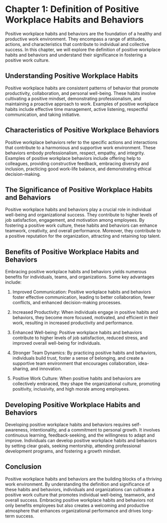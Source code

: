 Chapter 1: Definition of Positive Workplace Habits and Behaviors
================================================================

Positive workplace habits and behaviors are the foundation of a healthy and productive work environment. They encompass a range of attitudes, actions, and characteristics that contribute to individual and collective success. In this chapter, we will explore the definition of positive workplace habits and behaviors and understand their significance in fostering a positive work culture.

Understanding Positive Workplace Habits
---------------------------------------

Positive workplace habits are consistent patterns of behavior that promote productivity, collaboration, and personal well-being. These habits involve cultivating a positive mindset, demonstrating professionalism, and maintaining a proactive approach to work. Examples of positive workplace habits include effective time management, active listening, respectful communication, and taking initiative.

Characteristics of Positive Workplace Behaviors
-----------------------------------------------

Positive workplace behaviors refer to the specific actions and interactions that contribute to a harmonious and supportive work environment. These behaviors embody professionalism, respect, empathy, and integrity. Examples of positive workplace behaviors include offering help to colleagues, providing constructive feedback, embracing diversity and inclusion, practicing good work-life balance, and demonstrating ethical decision-making.

The Significance of Positive Workplace Habits and Behaviors
-----------------------------------------------------------

Positive workplace habits and behaviors play a crucial role in individual well-being and organizational success. They contribute to higher levels of job satisfaction, engagement, and motivation among employees. By fostering a positive work culture, these habits and behaviors can enhance teamwork, creativity, and overall performance. Moreover, they contribute to a positive reputation for the organization, attracting and retaining top talent.

Benefits of Positive Workplace Habits and Behaviors
---------------------------------------------------

Embracing positive workplace habits and behaviors yields numerous benefits for individuals, teams, and organizations. Some key advantages include:

1. Improved Communication: Positive workplace habits and behaviors foster effective communication, leading to better collaboration, fewer conflicts, and enhanced decision-making processes.

2. Increased Productivity: When individuals engage in positive habits and behaviors, they become more focused, motivated, and efficient in their work, resulting in increased productivity and performance.

3. Enhanced Well-being: Positive workplace habits and behaviors contribute to higher levels of job satisfaction, reduced stress, and improved overall well-being for individuals.

4. Stronger Team Dynamics: By practicing positive habits and behaviors, individuals build trust, foster a sense of belonging, and create a supportive team environment that encourages collaboration, idea-sharing, and innovation.

5. Positive Work Culture: When positive habits and behaviors are collectively embraced, they shape the organizational culture, promoting positivity, inclusivity, and high morale among employees.

Developing Positive Workplace Habits and Behaviors
--------------------------------------------------

Developing positive workplace habits and behaviors requires self-awareness, intentionality, and a commitment to personal growth. It involves continuous learning, feedback-seeking, and the willingness to adapt and improve. Individuals can develop positive workplace habits and behaviors by setting clear goals, seeking mentorship, attending professional development programs, and fostering a growth mindset.

Conclusion
----------

Positive workplace habits and behaviors are the building blocks of a thriving work environment. By understanding the definition and significance of these habits and behaviors, individuals and organizations can cultivate a positive work culture that promotes individual well-being, teamwork, and overall success. Embracing positive workplace habits and behaviors not only benefits employees but also creates a welcoming and productive atmosphere that enhances organizational performance and drives long-term success.

